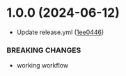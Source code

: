 # 1.0.0 (2024-06-12)


* Update release.yml ([1ee0446](https://github.com/tiavina-mika/check-password-complexity/commit/1ee04465199e1fe7d7007b04f4740241e9f832b1))


### BREAKING CHANGES

* working workflow



